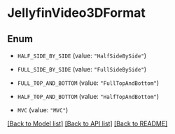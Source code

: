 # JellyfinVideo3DFormat

## Enum


* `HALF_SIDE_BY_SIDE` (value: `"HalfSideBySide"`)

* `FULL_SIDE_BY_SIDE` (value: `"FullSideBySide"`)

* `FULL_TOP_AND_BOTTOM` (value: `"FullTopAndBottom"`)

* `HALF_TOP_AND_BOTTOM` (value: `"HalfTopAndBottom"`)

* `MVC` (value: `"MVC"`)


[[Back to Model list]](../README.md#documentation-for-models) [[Back to API list]](../README.md#documentation-for-api-endpoints) [[Back to README]](../README.md)


